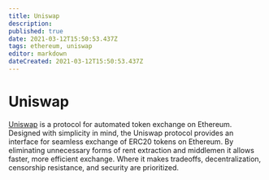 ```yaml
---
title: Uniswap
description: 
published: true
date: 2021-03-12T15:50:53.437Z
tags: ethereum, uniswap
editor: markdown
dateCreated: 2021-03-12T15:50:53.437Z
---
```


# Uniswap

<a href="https://app.uniswap.org" target="_blank">Uniswap</a> is a protocol for automated token exchange on Ethereum. Designed with simplicity in mind, the Uniswap protocol provides an interface for seamless exchange of ERC20 tokens on Ethereum. By eliminating unnecessary forms of rent extraction and middlemen it allows faster, more efficient exchange. Where it makes tradeoffs, decentralization, censorship resistance, and security are prioritized.</div>